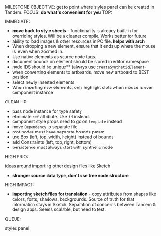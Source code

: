 MILESTONE OBJECTIVE: get to point where styles panel can be created in Tandem.
FOCUS: **do what's convenient for you**
TOP:

IMMEDIATE:

* **move back to style sheets** - functionality is already built-in for overriding styles. Will be a cleaner compile. Works better for future
* ability to load images & other resources in PC file. **helps with arch**.
* When dropping a new element, ensure that it ends up where the mouse is, even when zoomed in.
* Use native elements as source node tags.
* document bounds on element should be stored in editor namespace
* node IDS should be unique\*\* (always use `createSyntheticElement`)
* when converting elements to artboards, move new artboard to BEST position
* select newly inserted elements
* When inserting new elements, only highlight slots when mouse is over component instance

CLEAN UP:

* pass node instance for type safety
* eliminiate `ref` attribute. Use `id` instead.
* component style props need to go on `template` instead
* move `Dependency` to separate file
* root nodes must have separate bounds param
* use Box (left, top, width, height) instead of bounds
* add Constraints (left, top, right, bottom)
* persistence must always start with synthetic node

HIGH PRIO:

ideas around importing other design files like Sketch

* **stronger source data type, don't use tree node structure**

HIGH IMPACT:

* **importing sketch files for translation** - copy attributes from shapes like colors, fonts, shadows, backgrounds. Source of truth for that information stays in Sketch. Separation of concerns between Tandem & design apps. Seems scalable, but need to test.

QUEUE:

styles panel
